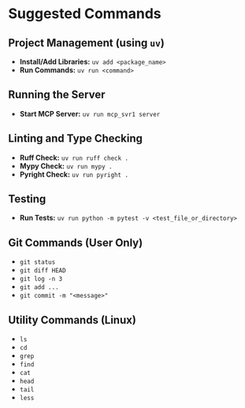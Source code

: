 # Suggested Commands

## Project Management (using `uv`)
- **Install/Add Libraries:** `uv add <package_name>`
- **Run Commands:** `uv run <command>`

## Running the Server
- **Start MCP Server:** `uv run mcp_svr1 server`

## Linting and Type Checking
- **Ruff Check:** `uv run ruff check .`
- **Mypy Check:** `uv run mypy .`
- **Pyright Check:** `uv run pyright .`

## Testing
- **Run Tests:** `uv run python -m pytest -v <test_file_or_directory>`

## Git Commands (User Only)
- `git status`
- `git diff HEAD`
- `git log -n 3`
- `git add ...`
- `git commit -m "<message>"`

## Utility Commands (Linux)
- `ls`
- `cd`
- `grep`
- `find`
- `cat`
- `head`
- `tail`
- `less`